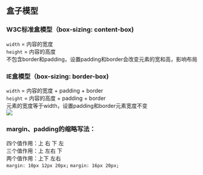 ## 盒子模型
### W3C标准盒模型（box-sizing: content-box)  
`width` = 内容的宽度  
`height` = 内容的高度  
不包含border和padding，设置padding和border会改变元素的宽和高，影响布局
### IE盒模型（box-sizing: border-box)
`width` = 内容的宽度 + padding + border  
`height` = 内容的高度 + padding + border  
元素的宽度等于width，设置padding和border元素宽度不变  
![](@alias/box.png)
### margin、padding的缩略写法：  
四个值作用：上 右 下 左  
三个值作用：上 左右 下  
两个值作用：上下 左右  
`margin: 10px 12px 20px;`
`margin: 16px 20px;`